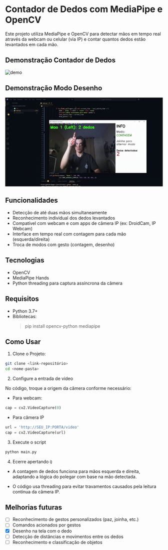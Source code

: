 # Contador de Dedos com MediaPipe e OpenCV

Este projeto utiliza MediaPipe e OpenCV para detectar mãos em tempo real através da webcam ou celular (via IP) e contar quantos dedos estão levantados em cada mão.

## Demonstração Contador de Dedos

<img src="./img/ezgif-4e44264dd77714.gif" alt="demo" width="600" />

## Demonstração Modo Desenho

<img src="./img/ezgif-77412e9a01d2d1.gif" alt="demo" width="600" />

## Funcionalidades

- Detecção de até duas mãos simultaneamente
- Reconhecimento individual dos dedos levantados
- Compatível com webcam e com apps de câmera IP (ex: DroidCam, IP Webcam)
- Interface em tempo real com contagem para cada mão (esquerda/direita)
- Troca de modos com gesto (contagem, desenho)

## Tecnologias

- OpenCV
- MediaPipe Hands
- Python threading para captura assíncrona da câmera

## Requisitos

- Python 3.7+
- Bibliotecas:
    > pip install opencv-python mediapipe

## Como Usar

1. Clone o Projeto:
``` bash
git clone <link-repositório>
cd <nome-pasta>
```

2. Configure a entrada de vídeo

No código, troque a origem da câmera conforme necessário:

- Para webcam:
``` python
cap = cv2.VideoCapture(0)
```

- Para câmera IP
``` python
url = 'http://SEU_IP:PORTA/video'
cap = cv2.VideoCapture(url)
```

3. Execute o script
``` bash
python main.py
```

4. Ecerre apertando `Q`

- A contagem de dedos funciona para mãos esquerda e direita, adaptando a lógica do polegar com base na mão detectada.

- O código usa threading para evitar travamentos causados pela leitura contínua da câmera IP.

## Melhorias futuras

- [ ] Reconhecimento de gestos personalizados (paz, joinha, etc.)
- [ ] Comandos acionados por gestos
- [x] Desenho na tela com o dedo
- [ ] Detecção de distâncias e movimentos entre os dedos
- [ ] Reconhecimento e classificação de objetos
